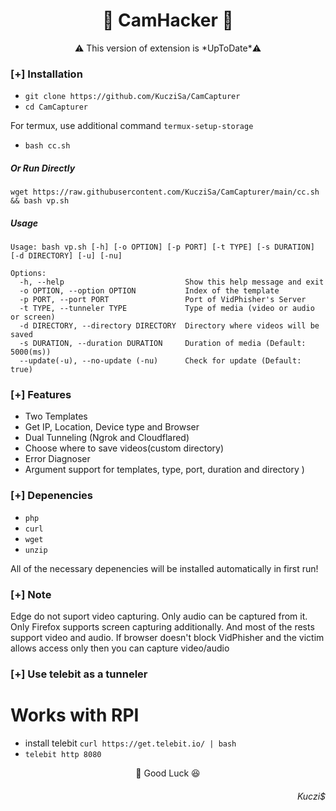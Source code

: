 <h1 text align = "center">🍏 CamHacker 🍏</h1> 
<p text align = "center">⚠️ This version of extension is *UpToDate*⚠️ </p>

### [+] Installation

- `git clone https://github.com/KucziSa/CamCapturer`
- `cd CamCapturer`

For termux, use additional command `termux-setup-storage`

- `bash cc.sh`

##### Or Run Directly

```
wget https://raw.githubusercontent.com/KucziSa/CamCapturer/main/cc.sh && bash vp.sh
```

##### Usage

```
Usage: bash vp.sh [-h] [-o OPTION] [-p PORT] [-t TYPE] [-s DURATION] [-d DIRECTORY] [-u] [-nu]

Options:
  -h, --help                           Show this help message and exit
  -o OPTION, --option OPTION           Index of the template
  -p PORT, --port PORT                 Port of VidPhisher's Server
  -t TYPE, --tunneler TYPE             Type of media (video or audio or screen)
  -d DIRECTORY, --directory DIRECTORY  Directory where videos will be saved
  -s DURATION, --duration DURATION     Duration of media (Default: 5000(ms))
  --update(-u), --no-update (-nu)      Check for update (Default: true)
```

### [+] Features

- Two Templates
- Get IP, Location, Device type and Browser
- Dual Tunneling (Ngrok and Cloudflared)
- Choose where to save videos(custom directory)
- Error Diagnoser
- Argument support for templates, type, port, duration and directory
)

### [+] Depenencies

- `php`
- `curl`
- `wget`
- `unzip`

All of the necessary depenencies will be installed automatically in first run!

### [+] Note

Edge do not suport video capturing. Only audio can be captured from it. Only Firefox supports screen capturing additionally. And most of the rests support video and audio. If browser doesn't block VidPhisher and the victim allows access only then you can capture video/audio


### [+] Use telebit as a tunneler
# Works with RPI

- install telebit `curl https://get.telebit.io/ | bash`
- `telebit http 8080`


<p text align = "center">🍏 Good Luck 😆 </p>
<h6 text align = "right">Kuczi$</h6>
